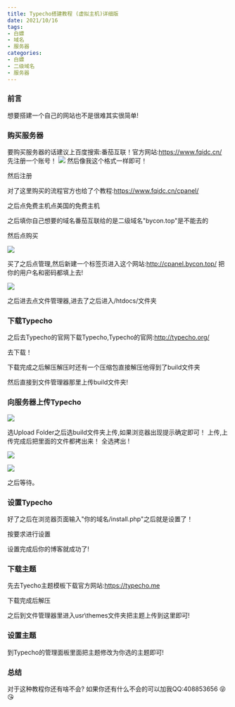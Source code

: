 ```yaml
---
title: Typecho搭建教程 (虚拟主机)详细版
date: 2021/10/16
tags:
- 白嫖
- 域名
- 服务器
categories:
- 白嫖
- 二级域名
- 服务器
---
```

### 前言
想要搭建一个自己的网站也不是很难其实很简单!
### 购买服务器
要购买服务器的话建议上百度搜索:番茄互联！官方网站:https://www.fqidc.cn/
先注册一个账号！
![](https://cdn.jsdelivr.net/gh/SYSTEMWindows11/square-hill-9054@main/1634373488000.webp)
然后像我这个格式一样即可！

然后注册

对了这里购买的流程官方也给了个教程:https://www.fqidc.cn/cpanel/

之后点免费主机点美国的免费主机

之后填你自己想要的域名番茄互联给的是二级域名"bycon.top"是不能去的

然后点购买

![](https://cdn.jsdelivr.net/gh/SYSTEMWindows11/square-hill-9054@main/1634373721000.webp)

买了之后点管理,然后新建一个标签页进入这个网站:http://cpanel.bycon.top/ 把你的用户名和密码都填上去!

![](https://cdn.jsdelivr.net/gh/SYSTEMWindows11/square-hill-9054@main/1634373809000.webp)

之后进去点文件管理器,进去了之后进入/htdocs/文件夹

### 下载Typecho

之后去Typecho的官网下载Typecho,Typecho的官网:http://typecho.org/

去下载！

下载完成之后解压解压时还有一个压缩包直接解压他得到了build文件夹

然后直接到文件管理器那里上传build文件夹!

### 向服务器上传Typecho

![](https://cdn.jsdelivr.net/gh/SYSTEMWindows11/square-hill-9054@main/1634374084000.webp)

选Upload Folder之后选build文件夹上传,如果浏览器出现提示确定即可！
上传,上传完成后把里面的文件都拷出来！
全选拷出 !

![](https://cdn.jsdelivr.net/gh/SYSTEMWindows11/square-hill-9054@main/1634374129000.webp)

![](https://cdn.jsdelivr.net/gh/SYSTEMWindows11/square-hill-9054@main/1634374234000.webp)

之后等待。

### 设置Typecho
好了之后在浏览器页面输入"你的域名/install.php"之后就是设置了！

按要求进行设置

设置完成后你的博客就成功了!

### 下载主题
先去Tyecho主题模板下载官方网站:https://typecho.me

下载完成后解压

之后到文件管理器里进入usr\themes文件夹把主题上传到这里即可!

### 设置主题
到Typecho的管理面板里面把主题修改为你选的主题即可!

### 总结
对于这种教程你还有啥不会?
如果你还有什么不会的可以加我QQ:408853656 
😝😘 
